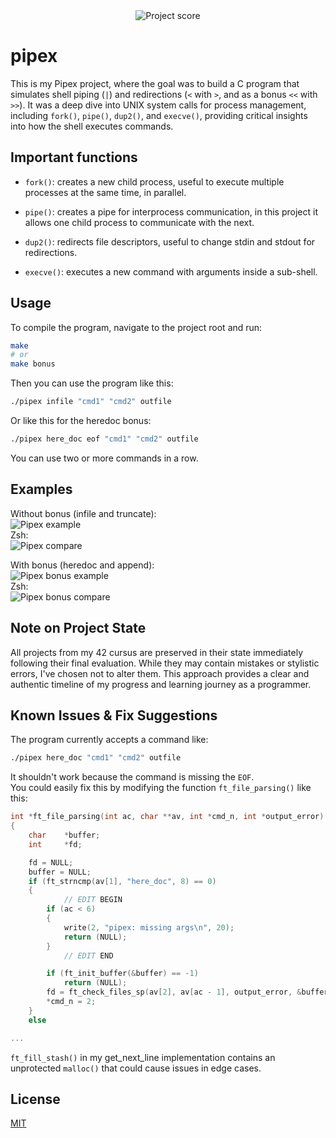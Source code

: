 <div align="center">
  <img src="https://i.ibb.co/cmF80PB/image.png" alt="Project score">
</div>

# pipex
  
This is my Pipex project, where the goal was to build a C program that simulates shell piping (`|`) and redirections (`<` with `>`, and as a bonus `<<` with `>>`). It was a deep dive into UNIX system calls for process management, including `fork()`, `pipe()`, `dup2()`, and `execve()`, providing critical insights into how the shell executes commands. 

## Important functions

- `fork()`: creates a new child process, useful to execute multiple processes at the same time, in parallel.

- `pipe()`: creates a pipe for interprocess communication, in this project it allows one child process to communicate with the next.

- `dup2()`: redirects file descriptors, useful to change stdin and stdout for redirections.

- `execve()`: executes a new command with arguments inside a sub-shell.

## Usage

To compile the program, navigate to the project root and run:
```bash
make
# or
make bonus
```

Then you can use the program like this:

```bash
./pipex infile "cmd1" "cmd2" outfile
```

Or like this for the heredoc bonus:

```bash
./pipex here_doc eof "cmd1" "cmd2" outfile
```

You can use two or more commands in a row.
 
## Examples

Without bonus (infile and truncate):  
![Pipex example](https://i.ibb.co/chfzsdD4/image.png)  
Zsh:  
![Pipex compare](https://i.ibb.co/4nGbxBDL/image.png)  

With bonus (heredoc and append):  
![Pipex bonus example](https://i.ibb.co/TD5Y3krT/image.png)  
Zsh:  
![Pipex bonus compare](https://i.ibb.co/q30DpC72/image.png)  

## Note on Project State

All projects from my 42 cursus are preserved in their state immediately following their final evaluation. While they may contain mistakes or stylistic errors, I've chosen not to alter them. This approach provides a clear and authentic timeline of my progress and learning journey as a programmer.

## Known Issues & Fix Suggestions

The program currently accepts a command like:

```bash
./pipex here_doc "cmd1" "cmd2" outfile
```

It shouldn't work because the command is missing the `EOF`.  
You could easily fix this by modifying the function `ft_file_parsing()` like this:

```C
int	*ft_file_parsing(int ac, char **av, int *cmd_n, int *output_error)
{
	char	*buffer;
	int		*fd;

	fd = NULL;
	buffer = NULL;
	if (ft_strncmp(av[1], "here_doc", 8) == 0)
	{
        	// EDIT BEGIN
		if (ac < 6)
		{
			write(2, "pipex: missing args\n", 20);
			return (NULL);
		}
        	// EDIT END

		if (ft_init_buffer(&buffer) == -1)
			return (NULL);
		fd = ft_check_files_sp(av[2], av[ac - 1], output_error, &buffer);
		*cmd_n = 2;
	}
	else

...
```

`ft_fill_stash()` in my get_next_line implementation contains an unprotected `malloc()` that could cause issues in edge cases.

## License

[MIT](https://choosealicense.com/licenses/mit/)  
